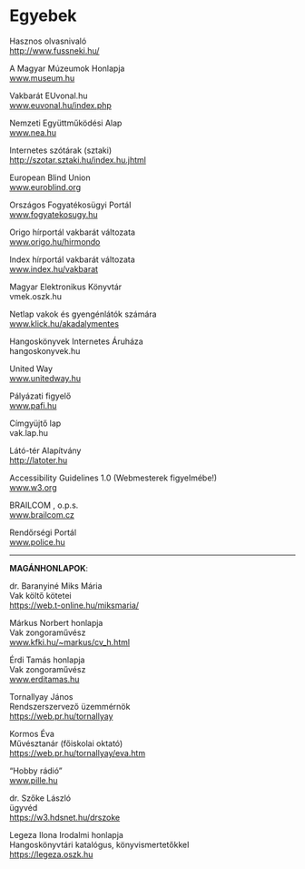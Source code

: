# Egyebek

Hasznos olvasnivaló <br>
http://www.fussneki.hu/

A Magyar Múzeumok Honlapja <br>
www.museum.hu

Vakbarát EUvonal.hu <br>
www.euvonal.hu/index.php

Nemzeti Együttműködési Alap <br>
www.nea.hu

Internetes szótárak (sztaki) <br>
http://szotar.sztaki.hu/index.hu.jhtml

European Blind Union <br>
www.euroblind.org

Országos Fogyatékosügyi Portál <br>
www.fogyatekosugy.hu

Origo hírportál vakbarát változata <br>
www.origo.hu/hirmondo

Index hírportál vakbarát változata <br>
www.index.hu/vakbarat

Magyar Elektronikus Könyvtár <br>
vmek.oszk.hu

Netlap vakok és gyengénlátók számára  <br>
www.klick.hu/akadalymentes

Hangoskönyvek Internetes Áruháza <br>
hangoskonyvek.hu

United Way <br>
www.unitedway.hu

Pályázati figyelő <br>
www.pafi.hu

Címgyüjtő lap <br>
vak.lap.hu

Látó-tér Alapítvány <br>
http://latoter.hu

Accessibility Guidelines 1.0  (Webmesterek figyelmébe!)  <br>
www.w3.org

BRAILCOM , o.p.s.  <br>
www.brailcom.cz

Rendőrségi Portál <br>
www.police.hu

<hr>

**MAGÁNHONLAPOK**:

dr. Baranyiné Miks Mária <br>
Vak költő kötetei <br>
https://web.t-online.hu/miksmaria/

Márkus Norbert honlapja <br>
Vak zongoraművész <br>
www.kfki.hu/~markus/cv_h.html

Érdi Tamás honlapja <br>
Vak zongoraművész <br>
www.erditamas.hu

Tornallyay János <br>
Rendszerszervező üzemmérnök <br>
https://web.pr.hu/tornallyay

Kormos Éva <br>
Művésztanár (főiskolai oktató) <br>
https://web.pr.hu/tornallyay/eva.htm

“Hobby rádió” <br>
www.pille.hu

dr. Szőke László <br>
ügyvéd <br>
https://w3.hdsnet.hu/drszoke

Legeza Ilona Irodalmi honlapja <br>
Hangoskönyvtári katalógus, könyvismertetőkkel <br>
https://legeza.oszk.hu